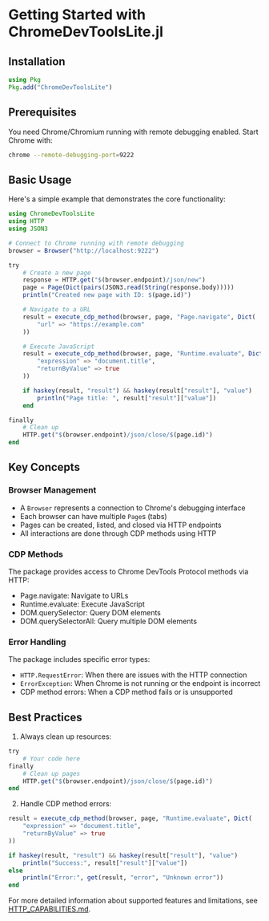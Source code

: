 # Getting Started with ChromeDevToolsLite.jl

## Installation

```julia
using Pkg
Pkg.add("ChromeDevToolsLite")
```

## Prerequisites

You need Chrome/Chromium running with remote debugging enabled. Start Chrome with:

```bash
chrome --remote-debugging-port=9222
```

## Basic Usage

Here's a simple example that demonstrates the core functionality:

```julia
using ChromeDevToolsLite
using HTTP
using JSON3

# Connect to Chrome running with remote debugging
browser = Browser("http://localhost:9222")

try
    # Create a new page
    response = HTTP.get("$(browser.endpoint)/json/new")
    page = Page(Dict(pairs(JSON3.read(String(response.body)))))
    println("Created new page with ID: $(page.id)")

    # Navigate to a URL
    result = execute_cdp_method(browser, page, "Page.navigate", Dict(
        "url" => "https://example.com"
    ))

    # Execute JavaScript
    result = execute_cdp_method(browser, page, "Runtime.evaluate", Dict(
        "expression" => "document.title",
        "returnByValue" => true
    ))

    if haskey(result, "result") && haskey(result["result"], "value")
        println("Page title: ", result["result"]["value"])
    end

finally
    # Clean up
    HTTP.get("$(browser.endpoint)/json/close/$(page.id)")
end
```

## Key Concepts

### Browser Management
- A `Browser` represents a connection to Chrome's debugging interface
- Each browser can have multiple `Page`s (tabs)
- Pages can be created, listed, and closed via HTTP endpoints
- All interactions are done through CDP methods using HTTP

### CDP Methods
The package provides access to Chrome DevTools Protocol methods via HTTP:
- Page.navigate: Navigate to URLs
- Runtime.evaluate: Execute JavaScript
- DOM.querySelector: Query DOM elements
- DOM.querySelectorAll: Query multiple DOM elements

### Error Handling
The package includes specific error types:
- `HTTP.RequestError`: When there are issues with the HTTP connection
- `ErrorException`: When Chrome is not running or the endpoint is incorrect
- CDP method errors: When a CDP method fails or is unsupported

## Best Practices

1. Always clean up resources:
```julia
try
    # Your code here
finally
    # Clean up pages
    HTTP.get("$(browser.endpoint)/json/close/$(page.id)")
end
```

2. Handle CDP method errors:
```julia
result = execute_cdp_method(browser, page, "Runtime.evaluate", Dict(
    "expression" => "document.title",
    "returnByValue" => true
))

if haskey(result, "result") && haskey(result["result"], "value")
    println("Success:", result["result"]["value"])
else
    println("Error:", get(result, "error", "Unknown error"))
end
```

For more detailed information about supported features and limitations, see [HTTP_CAPABILITIES.md](../HTTP_CAPABILITIES.md).

